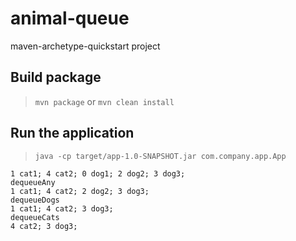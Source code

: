 # animal-queue

maven-archetype-quickstart project

## Build package

> `mvn package` or `mvn clean install`

## Run the application

> `java -cp target/app-1.0-SNAPSHOT.jar com.company.app.App`

```
1 cat1; 4 cat2; 0 dog1; 2 dog2; 3 dog3; 
dequeueAny
1 cat1; 4 cat2; 2 dog2; 3 dog3; 
dequeueDogs
1 cat1; 4 cat2; 3 dog3; 
dequeueCats
4 cat2; 3 dog3;
```
